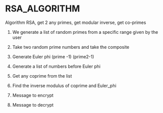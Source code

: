 # RSA_ALGORITHM
Algorithm RSA, get 2 any primes, get modular inverse, get co-primes

1. We generate a list of random primes from a specific range given by the user
 
2. Take two random prime numbers and take the composite
 
3. Generate Euler phi (prime -1) (prime2-1)

4. Generate a list of numbers before Euler phi
 
5. Get any coprime from the list
 
6. Find the inverse modulus of coprime and Euler_phi
 
7. Message to encrypt

8. Message to decrypt
